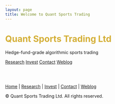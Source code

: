 ```yaml
---
layout: page
title: Welcome to Quant Sports Trading
---
```


<div class="text-center mt-16">
  <h1 class="text-5xl font-extrabold mb-4" style="color: #D4AF37;">Quant Sports Trading Ltd</h1>
  <p class="text-xl text-gray-300 mb-8">Hedge-fund-grade algorithmic sports trading</p>

  <div class="flex flex-wrap justify-center gap-4 mt-12">
    <a href="/research" class="bg-blue-600 hover:bg-blue-700 text-white font-semibold py-2 px-5 rounded-xl transition">Research</a>
    <a href="/investors" class="bg-gray-700 hover:bg-gray-800 text-white font-semibold py-2 px-5 rounded-xl transition">Invest</a>
    <a href="/contact" class="bg-gray-700 hover:bg-gray-800 text-white font-semibold py-2 px-5 rounded-xl transition">Contact</a>
    <a href="/weblog" class="bg-gray-700 hover:bg-gray-800 text-white font-semibold py-2 px-5 rounded-xl transition">Weblog</a>
  </div>
</div>

<br><br>

<div class="text-center text-sm text-gray-400 mt-12 mb-8">
  <p>
    <a href="/" class="hover:underline">Home</a> |
    <a href="/research" class="hover:underline">Research</a> |
    <a href="/investors" class="hover:underline">Invest</a> |
    <a href="/contact" class="hover:underline">Contact</a> |
    <a href="/weblog" class="hover:underline">Weblog</a>
  </p>
  <p class="mt-4">&copy; Quant Sports Trading Ltd. All rights reserved.</p>
</div>





